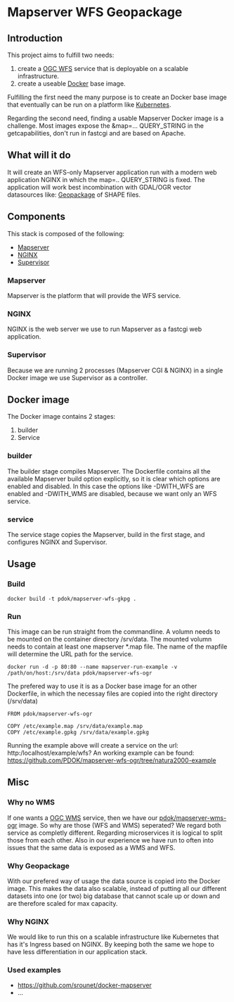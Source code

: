 # Mapserver WFS Geopackage

## Introduction
This project aims to fulfill two needs:
1. create a [OGC WFS](http://www.opengeospatial.org/standards/wfs) service that is deployable on a scalable infrastructure.
2. create a useable [Docker](https://www.docker.com) base image.

Fulfilling the first need the many purpose is to create an Docker base image that eventually can be run on a platform like [Kubernetes](https://kubernetes.io/).

Regarding the second need, finding a usable Mapserver Docker image is a challenge. Most images expose the &map=... QUERY_STRING in the getcapabilities, don't run in fastcgi and are based on Apache.

## What will it do
It will create an WFS-only Mapserver application run with a modern web application NGINX in which the map=.. QUERY_STRING is fixed. The application will work best incombination with GDAL/OGR vector datasources like: [Geopackage](http://www.geopackage.org/) of SHAPE files. 

## Components
This stack is composed of the following:
* [Mapserver](http://mapserver.org/)
* [NGINX](https://www.nginx.com/)
* [Supervisor](http://supervisord.org/)

### Mapserver
Mapserver is the platform that will provide the WFS service.

### NGINX
NGINX is the web server we use to run Mapserver as a fastcgi web application. 

### Supervisor
Because we are running 2 processes (Mapserver CGI & NGINX) in a single Docker image we use Supervisor as a controller.

## Docker image

The Docker image contains 2 stages:
1. builder
2. Service

### builder
The builder stage compiles Mapserver. The Dockerfile contains all the available Mapserver build option explicitly, so it is clear which options are enabled and disabled. In this case the options like -DWITH_WFS are enabled and -DWITH_WMS are disabled, because we want only an WFS service.

### service
The service stage copies the Mapserver, build in the first stage, and configures NGINX and Supervisor.

## Usage

### Build
```
docker build -t pdok/mapserver-wfs-gkpg .
```

### Run
This image can be run straight from the commandline. A volumn needs to be mounted on the container directory /srv/data. The mounted volumn needs to contain at least one mapserver *.map file. The name of the mapfile will determine the URL path for the service.
```
docker run -d -p 80:80 --name mapserver-run-example -v /path/on/host:/srv/data pdok/mapserver-wfs-ogr
```

The prefered way to use it is as a Docker base image for an other Dockerfile, in which the necessay files are copied into the right directory (/srv/data)
```
FROM pdok/mapserver-wfs-ogr

COPY /etc/example.map /srv/data/example.map
COPY /etc/example.gpkg /srv/data/example.gpkg
```
Running the example above will create a service on the url: http:/localhost/example/wfs? An working example can be found: https://github.com/PDOK/mapserver-wfs-ogr/tree/natura2000-example

## Misc
### Why no WMS
If one wants a [OGC WMS](http://www.opengeospatial.org/standards/wms) service, then we have our [pdok/mapserver-wms-ogr](https://github.com/PDOK/mapserver-wms-ogr) image.
So why are those (WFS and WMS) seperated? We regard both service as completly different. Regarding microservices it is logical to split those from each other. Also in our experience we have run to often into issues that the same data is exposed as a WMS and WFS.

### Why Geopackage
With our prefered way of usage the data source is copied into the Docker image. This makes the data also scalable, instead of putting all our different datasets into one (or two) big database that cannot scale up or down and are therefore scaled for max capacity.

### Why NGINX
We would like to run this on a scalable infrastructure like Kubernetes that has it's Ingress based on NGINX. By keeping both the same we hope to have less differentiation in our application stack.

### Used examples
* https://github.com/srounet/docker-mapserver
* ...
